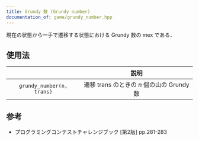 ```yaml
---
title: Grundy 数 (Grundy number)
documentation_of: game/grundy_number.hpp
---
```


現在の状態から一手で遷移する状態における Grundy 数の mex である．


## 使用法

||説明|
|:--:|:--:|
|`grundy_number(n, trans)`|遷移 $\mathrm{trans}$ のときの $n$ 個の山の Grundy 数|


## 参考

- プログラミングコンテストチャレンジブック \[第2版\] pp.281-283
